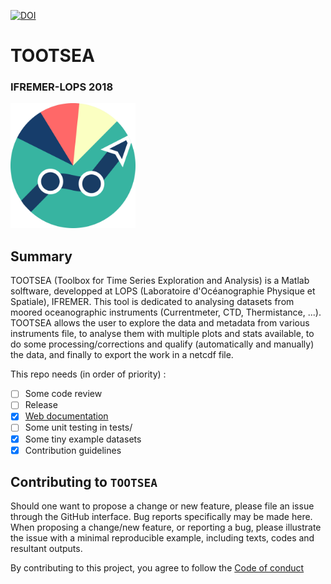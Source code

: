 [![DOI](https://img.shields.io/badge/DOI-10.17882%2F59331-informational)](https://doi.org/10.17882/59331)

# TOOTSEA
### IFREMER-LOPS 2018 

<img src="https://raw.githubusercontent.com/quai20/TOOTSEA/master/logo.png" alt="tootsea logo" width=200 height=200>

## Summary
TOOTSEA (Toolbox for Time Series Exploration and Analysis) is a Matlab solftware, developped at LOPS (Laboratoire d'Océanographie Physique et Spatiale), IFREMER. This tool is dedicated to analysing datasets from moored oceanographic instruments (Currentmeter, CTD, Thermistance, ...). TOOTSEA allows the user to explore the data and metadata from various instruments file, to analyse them with multiple plots and stats available, to do some processing/corrections and qualify (automatically and manually) the data, and finally to export the work in a netcdf file.

This repo needs (in order of priority) :
* [ ] Some code review 
* [ ] Release
* [X] [Web documentation](https://quai20.github.io/TOOTSEA/) 
* [ ] Some unit testing in tests/  
* [X] Some tiny example datasets  
* [X] Contribution guidelines  

## Contributing to `TOOTSEA`

Should one want to propose a change or new feature, please file an issue through the GitHub interface. Bug reports specifically may be made here. When proposing a change/new feature, or reporting a bug, please illustrate the issue with a minimal reproducible example, including texts, codes and resultant outputs.

By contributing to this project, you agree to follow the [Code of conduct](docs/codeOfconduct.md)
